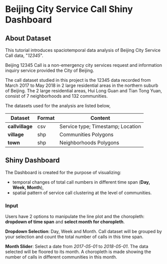 # Beijing City Service Call Shiny Dashboard

## About Dataset

This tutorial introduces spaciotemporal data analysis of Beijing City Service Call data, "*12345*".

Beijing 12345 Call is a non-emergency city services request and information inquiry service provided the City of Beijing.

The call dataset studied in this project is the 12345 data recorded from March 2017 to May 2018 in 2 large residential areas in the northern suburb of Beijing. The 2 large residential areas, Hui Long Guan and Tian Tong Yuan, consist of 7 neighborhoods and 132 communities.

The datasets used for the analysis are listed below,

| Dataset | Format | Content |
|---|---|---|
| **callvillage** | csv | Service type; Timestamp; Location |
| **village** | shp | Communities Polygons | 
| **town** | shp | Neighborhoods Polygons | 

## Shiny Dashboard

The Dashboard is created for the purpose of visualizing: 
- temporal changes of total call numbers in different time span (**Day, Week, Month**),
- spatial pattern of service call clustering at the level of communities. 

### Input

Users have 2 options to manipulate the line plot and the choropleth: **dropdown of time span** and **select month for choropleth**. 

**Dropdown Selection**: Day, Week and Month. Call dataset will be grouped by your selection and count the total number of calls in this time span. 

**Month Slider**: Select a date from *2017-05-01* to *2018-05-01*. The data selected will be floored to its month. A choropleth is made showing the number of calls in different communities in this month. 
